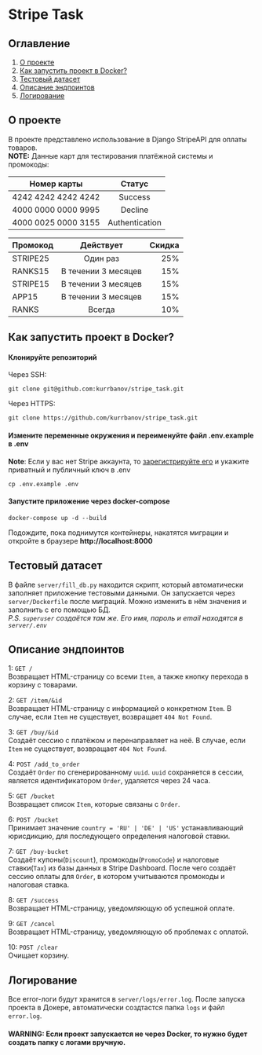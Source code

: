 # Stripe Task

## Оглавление
1. [О проекте](#о-проекте)
2. [Как запустить проект в Docker?](#как-запустить-проект-в-docker)
3. [Тестовый датасет](#тестовый-датасет)
4. [Описание эндпоинтов](#описание-эндпоинтов)
5. [Логирование](#логирование)

## О проекте
В проекте представлено использование в Django StripeAPI для оплаты товаров.  
**NOTE:** Данные карт для тестирования платёжной системы и промокоды:

| Номер карты   |     Статус     |
|---------------|:--------------:|
| 4242 4242 4242 4242 |    Success     |
| 4000 0000 0000 9995      |    Decline     |
| 4000 0025 0000 3155 | Authentication |

| Промокод     |      Действует      | Скидка |
|--------------|:-------------------:|-------:|
| STRIPE25     |      Один раз       |    25% |
| RANKS15      | В течении 3 месяцев |    15% |
| STRIPE15     | В течении 3 месяцев |    15% |
| APP15        | В течении 3 месяцев |    15% |
| RANKS        |       Всегда        |    10% |

## Как запустить проект в Docker?
#### Клонируйте репозиторий
Через SSH:
```
git clone git@github.com:kurrbanov/stripe_task.git
```
Через HTTPS:
```
git clone https://github.com/kurrbanov/stripe_task.git
```
#### Измените переменные окружения и переименуйте файл .env.example в .env
**Note**: Если у вас нет Stripe аккаунта, то [зарегистрируйте его](https://dashboard.stripe.com/) и укажите приватный и публичный ключ в .env

```
cp .env.example .env
```

#### Запустите приложение через docker-compose
```
docker-compose up -d --build
```
Подождите, пока поднимутся контейнеры, накатятся миграции и откройте в браузере **http://localhost:8000**

## Тестовый датасет
В файле ```server/fill_db.py``` находится скрипт, который автоматически заполняет приложение тестовыми данными. Он запускается через ```server/Dockerfile``` после миграций. Можно изменить в нём значения и заполнить с его помощью БД.  
_P.S. ```superuser``` создаётся там же. Его имя, пароль и email находятся в ```server/.env```_

## Описание эндпоинтов
1: ```GET /```  
Возвращает HTML-страницу со всеми ```Item```, а также кнопку перехода в корзину с товарами.  

2: ```GET /item/&id```  
Возвращает HTML-страницу с информацией о конкретном ```Item```. В случае, если ```Item``` не существует, возвращает ```404 Not Found```.

3: ```GET /buy/&id```  
Создаёт сессию с платёжом и перенаправляет на неё. В случае, если ```Item``` не существует, возвращает ```404 Not Found```.

4: ```POST /add_to_order```  
Создаёт ```Order``` по сгенерированному ```uuid```. ```uuid``` сохраняется в сессии, является идентификатором ```Order```, удаляется через 24 часа.

5: ```GET /bucket```  
Возвращает список ```Item```, которые связаны с ```Order```.

6: ```POST /bucket```  
Принимает значение ```country = 'RU' | 'DE' | 'US'``` устанавливающий юрисдикцию, для последующего определения налоговой ставки.

7: ```GET /buy-bucket```   
Создаёт купоны(```Discount```), промокоды(```PromoCode```) и налоговые ставки(```Tax```) из базы данных в Stripe Dashboard. После чего создаёт сессию оплаты для ```Order```, в котором учитываются промокоды и налоговая ставка.

8: ```GET /success```  
Возвращает HTML-страницу, уведомляющую об успешной оплате.

9: ```GET /cancel```  
Возвращает HTML-страницу, уведомляющую об проблемах с оплатой.

10: ```POST /clear```  
Очищает корзину.

## Логирование
Все error-логи будут хранится в ```server/logs/error.log```. После запуска проекта в Докере, автоматически создтастся папка ```logs``` и файл ```error.log```.

#### WARNING: Если проект запускается не через Docker, то нужно будет создать папку с логами вручную.

